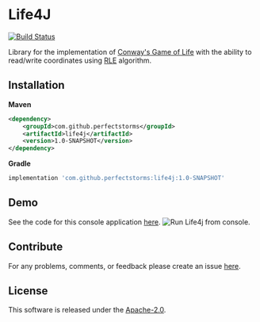# Life4J
[![Build Status](https://travis-ci.com/perfectstorms/life4j.svg?branch=master)](https://travis-ci.com/perfectstorms/life4j)

Library for the implementation of 
[Conway's Game of Life](https://en.wikipedia.org/wiki/Conway's_Game_of_Life)
with the ability to read/write coordinates using
[RLE](https://en.wikipedia.org/wiki/Run-length_encoding)
algorithm.

## Installation
**Maven**
```xml
<dependency>
    <groupId>com.github.perfectstorms</groupId>
    <artifactId>life4j</artifactId>
    <version>1.0-SNAPSHOT</version>
</dependency>
```

**Gradle**
```groovy
implementation 'com.github.perfectstorms:life4j:1.0-SNAPSHOT'
```

## Demo
See the code for this console application [here](samples/console).
![Run Life4j from console](https://i.ibb.co/zbtXmtJ/life.gif).

## Contribute
For any problems, comments, or feedback please create an issue [here](https://github.com/perfectstorms/life4j/issues).
<br>

## License
This software is released under the [Apache-2.0](http://www.apache.org/licenses/LICENSE-2.0.txt).